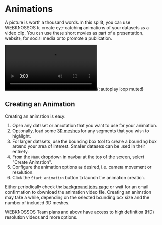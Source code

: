 # Animations

A picture is worth a thousand words. In this spirit, you can use WEBKNOSSOS to create eye-catching animations of your datasets as a video clip. You can use these short movies as part of a presentation, website, for social media or to promote a publication.

![type:video](https://static.webknossos.org/assets/docs/webknossos_animation_example.mp4){: autoplay loop muted}

## Creating an Animation

Creating an animation is easy:

1. Open any dataset or annotation that you want to use for your animation. 
2. Optionally, load some [3D meshes](./mesh_visualization.md) for any segments that you wish to highlight.
3. For larger datasets, use the bounding box tool to create a bounding box around your area of interest. Smaller datasets can be used in their entirety.
4. From the `Menu` dropdown in navbar at the top of the screen, select "Create Animation".
5. Configure the animation options as desired, i.e. camera movement or resolution.
6. Click the `Start animation` button to launch the animation creation.


Either periodically check the [background jobs page](./jobs.md) or wait for an email confirmation to download the animation video file. Creating an animation may take a while, depending on the selected bounding box size and the number of included 3D meshes.

WEBKNOSSOS Team plans and above have access to high definition (HD) resolution videos and more options.
